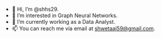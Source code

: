 - 👋 Hi, I’m @shhs29.
- 👀 I’m interested in Graph Neural Networks.
- 🌱 I’m currently working as a Data Analyst.
- 📫 You can reach me via email at shwetaaj59@gmail.com.

<!---
shhs29/shhs29 is a ✨ special ✨ repository because its `README.md` (this file) appears on your GitHub profile.
You can click the Preview link to take a look at your changes.
--->
